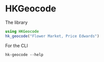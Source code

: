 # HKGeocode

The library

```julia
using HKGeocode
hk_geocode("Flower Market, Price Edwards")
```

For the CLI 

```
hk-geocode --help
```
